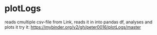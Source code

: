 # plotLogs
reads cmultiple csv-file from Link, reads it in into pandas df, analyses and plots it
try it: https://mybinder.org/v2/gh/peter0016/plotLogs/master
